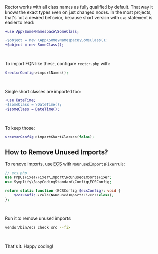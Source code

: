 Rector works with all class names as fully qualified by default. That way it knows the exact types even on just changed nodes. In the most projects, that's not a desired behavior, because short version with `use` statement is easier to read:

```diff
+use App\Some\Namespace\SomeClass;

-$object = new \App\Some\Namespace\SomeClass();
+$object = new SomeClass();
```

<br>

To import FQN like these, configure `rector.php` with:

```php
$rectorConfig->importNames();
```

<br>

Single short classes are imported too:

```diff
+use DateTime;
-$someClass = \DateTime();
+$someClass = DateTime();
```

<br>

To keep those:

```php
$rectorConfig->importShortClasses(false);
```

## How to Remove Unused Imports?

To remove imports, use [ECS](https://github.com/symplify/easy-coding-standard) with `NoUnusedImportsFixer`rule:

```php
// ecs.php
use PhpCsFixer\Fixer\Import\NoUnusedImportsFixer;
use Symplify\EasyCodingStandard\Config\ECSConfig;

return static function (ECSConfig $ecsConfig): void {
    $ecsConfig->rule(NoUnusedImportsFixer::class);
};
```

<br>

Run it to remove unused imports:

```bash
vendor/bin/ecs check src --fix
```

<br>

That's it. Happy coding!
